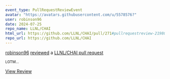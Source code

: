 ```yaml
---
event_type: PullRequestReviewEvent
avatar: "https://avatars.githubusercontent.com/u/5578576?"
user: robinson96
date: 2024-07-25
repo_name: LLNL/CHAI
html_url: https://github.com/LLNL/CHAI/pull/271#pullrequestreview-2198003856
repo_url: https://github.com/LLNL/CHAI
---
```


<a href='https://github.com/robinson96' target='_blank'>robinson96</a> <a href='https://github.com/LLNL/CHAI/pull/271#pullrequestreview-2198003856' target='_blank'>reviewed</a> a <a href='https://github.com/LLNL/CHAI/pull/271' target='_blank'>LLNL/CHAI pull request</a>

<small>LGTM...</small>

<a href='https://github.com/LLNL/CHAI/pull/271#pullrequestreview-2198003856' target='_blank'>View Review</a>